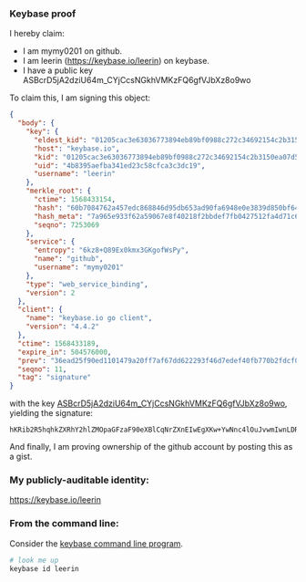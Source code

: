 ### Keybase proof

I hereby claim:

  * I am mymy0201 on github.
  * I am leerin (https://keybase.io/leerin) on keybase.
  * I have a public key ASBcrD5jA2dziU64m_CYjCcsNGkhVMKzFQ6gfVJbXz8o9wo

To claim this, I am signing this object:

```json
{
  "body": {
    "key": {
      "eldest_kid": "01205cac3e63036773894eb89bf0988c272c34692154c2b3150ea07d525b5f3f28f70a",
      "host": "keybase.io",
      "kid": "01205cac3e63036773894eb89bf0988c272c34692154c2b3150ea07d525b5f3f28f70a",
      "uid": "4b8395aefba341ed23c58cfca3c3dc19",
      "username": "leerin"
    },
    "merkle_root": {
      "ctime": 1568433154,
      "hash": "60b7084762a457edc868846d95db653ad90fa6948e0e3839d850bf64d6b6751c40fe3e84d248ef6f6ee395b3612b64815564c28e4549b69ea39426080b810956",
      "hash_meta": "7a965e933f62a59067e8f40218f2bbdef7fb0427512fa4d71c664dae03222fd5",
      "seqno": 7253069
    },
    "service": {
      "entropy": "6kz8+Q89Ex0kmx3GKgofWsPy",
      "name": "github",
      "username": "mymy0201"
    },
    "type": "web_service_binding",
    "version": 2
  },
  "client": {
    "name": "keybase.io go client",
    "version": "4.4.2"
  },
  "ctime": 1568433189,
  "expire_in": 504576000,
  "prev": "36ead25f90ed1101479a20ff7af67dd622293f46d7edef40fb770b2fdcf02e27",
  "seqno": 11,
  "tag": "signature"
}
```

with the key [ASBcrD5jA2dziU64m_CYjCcsNGkhVMKzFQ6gfVJbXz8o9wo](https://keybase.io/leerin), yielding the signature:

```
hKRib2R5hqhkZXRhY2hlZMOpaGFzaF90eXBlCqNrZXnEIwEgXKw+YwNnc4lOuJvwmIwnLDRpIVTCsxUOoH1SW18/KPcKp3BheWxvYWTESpcCC8QgNurSX5DtEQFHmiD/evZ91iIpP0bX7e9A+3cLL9zwLifEID1N9nPletFvx4x7tz6QBdwFSGRFyol39dXkUYQDU5baAgHCo3NpZ8RAL7vAZZ8B87qnFfOTyBO8WxD6tsfr+E9KWzmxh4zRECXl80BBp6ZuF/mO6E6QmQvB8H2/yXSUqZ4MBRCiStarCahzaWdfdHlwZSCkaGFzaIKkdHlwZQildmFsdWXEIDL+JqZVC6/QoK0Wlys4sWODpxaIRuq8XQVopZ0ASI6Wo3RhZ80CAqd2ZXJzaW9uAQ==

```

And finally, I am proving ownership of the github account by posting this as a gist.

### My publicly-auditable identity:

https://keybase.io/leerin

### From the command line:

Consider the [keybase command line program](https://keybase.io/download).

```bash
# look me up
keybase id leerin
```
